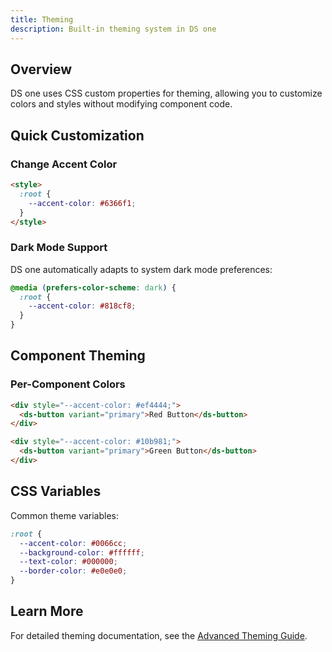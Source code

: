 ```yaml
---
title: Theming
description: Built-in theming system in DS one
---
```


## Overview

DS one uses CSS custom properties for theming, allowing you to customize colors and styles without modifying component code.

## Quick Customization

### Change Accent Color

```html
<style>
  :root {
    --accent-color: #6366f1;
  }
</style>
```

### Dark Mode Support

DS one automatically adapts to system dark mode preferences:

```css
@media (prefers-color-scheme: dark) {
  :root {
    --accent-color: #818cf8;
  }
}
```

## Component Theming

### Per-Component Colors

```html
<div style="--accent-color: #ef4444;">
  <ds-button variant="primary">Red Button</ds-button>
</div>

<div style="--accent-color: #10b981;">
  <ds-button variant="primary">Green Button</ds-button>
</div>
```

## CSS Variables

Common theme variables:

```css
:root {
  --accent-color: #0066cc;
  --background-color: #ffffff;
  --text-color: #000000;
  --border-color: #e0e0e0;
}
```

## Learn More

For detailed theming documentation, see the [Advanced Theming Guide](/advanced/theming/).
